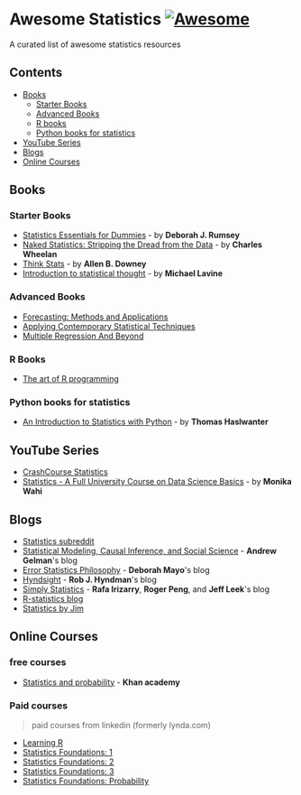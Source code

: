# Awesome Statistics [![Awesome](https://awesome.re/badge-flat2.svg)](https://awesome.re)


A curated list of awesome statistics resources

## Contents

- [Books](#books)
  - [Starter Books](#starter-books)
  - [Advanced Books](#advanced-books)
  - [R books](#r-books)
  - [Python books for statistics](#python-books-for-statistics)
- [YouTube Series](#youtube-series)
- [Blogs](#blogs)
- [Online Courses](#online-courses)

## Books

### Starter Books

- [Statistics Essentials for Dummies](https://www.wiley.com/en-ai/Statistics+Essentials+For+Dummies-p-9781119590231) - by **Deborah J. Rumsey**  
- [Naked Statistics: Stripping the Dread from the Data](https://www.amazon.com/Naked-Statistics-Stripping-Dread-Data-ebook/dp/B007Q6XLF2) - by **Charles Wheelan**
- [Think Stats](https://www.greenteapress.com/thinkstats/) - by **Allen B. Downey**
- [Introduction to statistical thought](https://people.math.umass.edu/~lavine/Book/book.pdf) - by **Michael Lavine**


### Advanced Books

- [Forecasting: Methods and Applications](https://www.amazon.com/dp/0471532339)
- [Applying Contemporary Statistical Techniques](https://www.amazon.com/dp/0127515410)
- [Multiple Regression And Beyond](https://www.amazon.com/dp/0205326447)

### R Books

- [The art of R programming](https://heather.cs.ucdavis.edu/~matloff/132/NSPpart.pdf)

### Python books for statistics

- [An Introduction to Statistics with Python](https://www.springer.com/gp/book/9783319283159) - by **Thomas Haslwanter**

## YouTube Series

- [CrashCourse Statistics](https://www.youtube.com/playlist?list=PL8dPuuaLjXtNM_Y-bUAhblSAdWRnmBUcr)
- [Statistics - A Full University Course on Data Science Basics](https://www.youtube.com/watch?v=xxpc-HPKN28) - by **Monika Wahi**

## Blogs

- [Statistics subreddit](https://www.reddit.com/r/statistics/)
- [Statistical Modeling, Causal Inference, and Social Science](https://statmodeling.stat.columbia.edu/) - **Andrew Gelman**'s blog
- [Error Statistics Philosophy](https://errorstatistics.com/) - **Deborah Mayo**'s blog
- [Hyndsight](https://robjhyndman.com/hyndsight/) - **Rob J. Hyndman**'s blog
- [Simply Statistics](https://simplystatistics.org/) - **Rafa Irizarry**, **Roger Peng**, and **Jeff Leek**'s blog
- [R-statistics blog](https://www.r-statistics.com/)
- [Statistics by Jim](https://statisticsbyjim.com/)

## Online Courses

### free courses

- [Statistics and probability](https://www.khanacademy.org/math/statistics-probability) - **Khan academy**

### Paid courses

> paid courses from linkedin (formerly lynda.com)

- [Learning R](https://www.linkedin.com/learning/learning-r-2)
- [Statistics Foundations: 1](https://www.linkedin.com/learning/statistics-foundations-1)
- [Statistics Foundations: 2](https://www.linkedin.com/learning/statistics-foundations-2)
- [Statistics Foundations: 3](https://www.linkedin.com/learning/statistics-foundations-3)
- [Statistics Foundations: Probability](https://www.linkedin.com/learning/statistics-foundations-probability)


